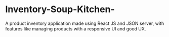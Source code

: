 # Inventory-Soup-Kitchen-
A product inventory application made using React JS and JSON server, with features like managing products with a responsive UI and good UX.
